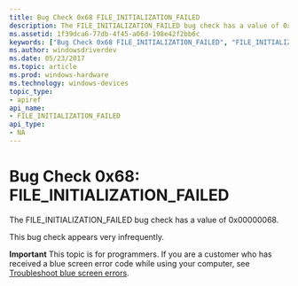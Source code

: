 ```yaml
---
title: Bug Check 0x68 FILE_INITIALIZATION_FAILED
description: The FILE_INITIALIZATION_FAILED bug check has a value of 0x00000068.This bug check appears very infrequently.
ms.assetid: 1f39dca6-77db-4f45-a06d-198e42f2bb6c
keywords: ["Bug Check 0x68 FILE_INITIALIZATION_FAILED", "FILE_INITIALIZATION_FAILED"]
ms.author: windowsdriverdev
ms.date: 05/23/2017
ms.topic: article
ms.prod: windows-hardware
ms.technology: windows-devices
topic_type:
- apiref
api_name:
- FILE_INITIALIZATION_FAILED
api_type:
- NA
---
```


# Bug Check 0x68: FILE\_INITIALIZATION\_FAILED


The FILE\_INITIALIZATION\_FAILED bug check has a value of 0x00000068.

This bug check appears very infrequently.

**Important** This topic is for programmers. If you are a customer who has received a blue screen error code while using your computer, see [Troubleshoot blue screen errors](http://windows.microsoft.com/windows-10/troubleshoot-blue-screen-errors).

 

 




